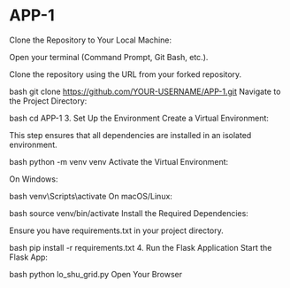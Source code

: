 # APP-1
Clone the Repository to Your Local Machine:

Open your terminal (Command Prompt, Git Bash, etc.).

Clone the repository using the URL from your forked repository.

bash
git clone https://github.com/YOUR-USERNAME/APP-1.git
Navigate to the Project Directory:

bash
cd APP-1
3. Set Up the Environment
Create a Virtual Environment:

This step ensures that all dependencies are installed in an isolated environment.

bash
python -m venv venv
Activate the Virtual Environment:

On Windows:

bash
venv\Scripts\activate
On macOS/Linux:

bash
source venv/bin/activate
Install the Required Dependencies:

Ensure you have requirements.txt in your project directory.

bash
pip install -r requirements.txt
4. Run the Flask Application
Start the Flask App:

bash
python lo_shu_grid.py
Open Your Browser
